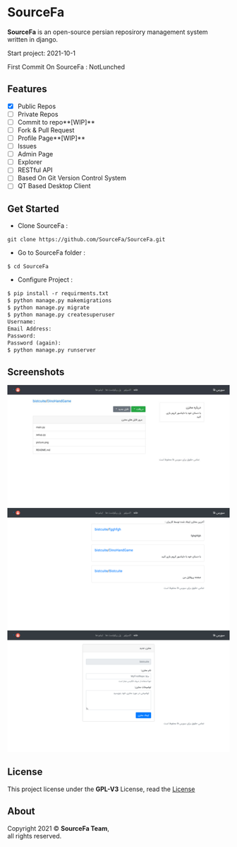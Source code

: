 # SourceFa
**SourceFa** is an open-source persian reposirory management system written in django.

Start project: 2021-10-1

First Commit On SourceFa : NotLunched

## Features
- [x] Public Repos
- [ ] Private Repos
- [ ] Commit to repo**[WIP]**
- [ ] Fork & Pull Request
- [ ] Profile Page**[WIP]**
- [ ] Issues
- [ ] Admin Page
- [ ] Explorer
- [ ] RESTful API
- [ ] Based On Git Version Control System
- [ ] QT Based Desktop Client

## Get Started
- Clone SourceFa :
```
git clone https://github.com/SourceFa/SourceFa.git
```
- Go to SourceFa folder :
```
$ cd SourceFa
```
- Configure Project :
```
$ pip install -r requirments.txt
$ python manage.py makemigrations
$ python manage.py migrate
$ python manage.py createsuperuser
Username:
Email Address:
Password:
Password (again):
$ python manage.py runserver
```

## Screenshots
![1](screenshots/1.jpg)
![2](screenshots/2.jpg)
![3](screenshots/3.jpg)

## License
This project license under the **GPL-V3** License, read the [License](LICENSE)

## About
Copyright 2021 &copy; **SourceFa Team**, \
all rights reserved.
